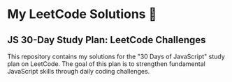# My LeetCode Solutions 🚀
## JS 30-Day Study Plan: LeetCode Challenges
This repository contains my solutions for the "30 Days of JavaScript" study plan on LeetCode. The goal of this plan is to strengthen fundamental JavaScript skills through daily coding challenges.
